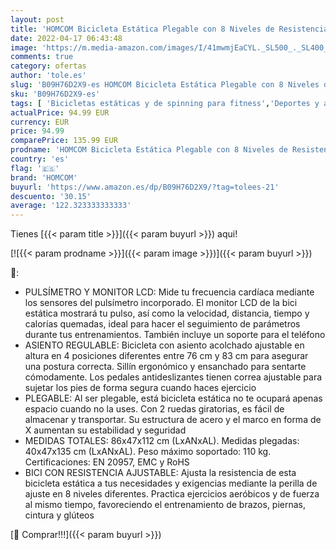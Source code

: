 ```yaml
---
layout: post
title: 'HOMCOM Bicicleta Estática Plegable con 8 Niveles de Resistencia Magnética Ajustable Bicicleta de Ejercicio Fitness con Pantalla LCD Pulsómetro y Sillín Regulable 86x47x112 cm Verde'
date: 2022-04-17 06:43:48
image: 'https://m.media-amazon.com/images/I/41mwmjEaCYL._SL500_._SL400_.jpg'
comments: true
category: ofertas
author: 'tole.es'
slug: 'B09H76D2X9-es HOMCOM Bicicleta Estática Plegable con 8 Niveles de...'
sku: 'B09H76D2X9-es'
tags: [ 'Bicicletas estáticas y de spinning para fitness','Deportes y aire libre','Fitness y ejercicio','Máquinas de cardio para fitness','bicicleta','homcom','🇪🇸', ]
actualPrice: 94.99 EUR
currency: EUR
price: 94.99
comparePrice: 135.99 EUR
prodname: 'HOMCOM Bicicleta Estática Plegable con 8 Niveles de Resistencia Magnética Ajustable Bicicleta de Ejercicio Fitness con Pantalla LCD Pulsómetro y Sillín Regulable 86x47x112 cm Verde'
country: 'es'
flag: '🇪🇸'
brand: 'HOMCOM'
buyurl: 'https://www.amazon.es/dp/B09H76D2X9/?tag=tolees-21'
descuento: '30.15'
average: '122.323333333333'
---
```


Tienes [{{< param title >}}]({{< param buyurl >}}) aqui!

[![{{< param prodname >}}]({{< param image >}})]({{< param buyurl >}})

🔎:

- PULSÍMETRO Y MONITOR LCD: Mide tu frecuencia cardíaca mediante los sensores del pulsímetro incorporado. El monitor LCD de la bici estática mostrará tu pulso, así como la velocidad, distancia, tiempo y calorías quemadas, ideal para hacer el seguimiento de parámetros durante tus entrenamientos. También incluye un soporte para el teléfono
- ASIENTO REGULABLE: Bicicleta con asiento acolchado ajustable en altura en 4 posiciones diferentes entre 76 cm y 83 cm para asegurar una postura correcta. Sillín ergonómico y ensanchado para sentarte cómodamente. Los pedales antideslizantes tienen correa ajustable para sujetar los pies de forma segura cuando haces ejercicio
- PLEGABLE: Al ser plegable, está bicicleta estática no te ocupará apenas espacio cuando no la uses. Con 2 ruedas giratorias, es fácil de almacenar y transportar. Su estructura de acero y el marco en forma de X aumentan su estabilidad y seguridad
- MEDIDAS TOTALES: 86x47x112 cm (LxANxAL). Medidas plegadas: 40x47x135 cm (LxANxAL). Peso máximo soportado: 110 kg. Certificaciones: EN 20957, EMC y RoHS
- BICI CON RESISTENCIA AJUSTABLE: Ajusta la resistencia de esta bicicleta estática a tus necesidades y exigencias mediante la perilla de ajuste en 8 niveles diferentes. Practica ejercicios aeróbicos y de fuerza al mismo tiempo, favoreciendo el entrenamiento de brazos, piernas, cintura y glúteos

[🛒 Comprar!!!]({{< param buyurl >}})
